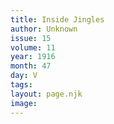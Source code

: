 ```yaml
---
title: Inside Jingles
author: Unknown
issue: 15
volume: 11
year: 1916
month: 47
day: V
tags:
layout: page.njk
image:
---
```





